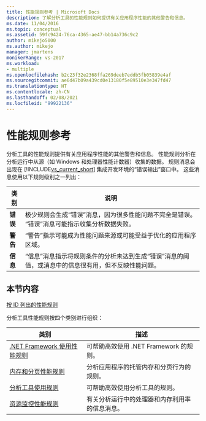 ```yaml
---
title: 性能规则参考 | Microsoft Docs
description: 了解分析工具的性能规则如何提供有关应用程序性能的其他警告和信息。
ms.date: 11/04/2016
ms.topic: conceptual
ms.assetid: 59fc9424-76ca-4365-ae47-bb14a736c9c2
author: mikejo5000
ms.author: mikejo
manager: jmartens
monikerRange: vs-2017
ms.workload:
- multiple
ms.openlocfilehash: b2c23f32e2368ffa269deeb7eddb5fb05839e4af
ms.sourcegitcommit: ae6d47b09a439cd0e13180f5e89510e3e347fd47
ms.translationtype: HT
ms.contentlocale: zh-CN
ms.lasthandoff: 02/08/2021
ms.locfileid: "99922136"
---
```

# <a name="performance-rules-reference"></a>性能规则参考
分析工具的性能规则提供有关应用程序性能的其他警告和信息。 性能规则分析在分析运行中从源（如 Windows 和处理器性能计数器）收集的数据。 规则消息会出现在 [!INCLUDE[vs_current_short](../code-quality/includes/vs_current_short_md.md)] 集成开发环境的“错误输出”窗口中。 这些消息使用以下规则级别之一列出：

|类别|说明|
|-|-|
|**错误**|极少规则会生成“错误”消息，因为很多性能问题不完全是错误。 “错误”消息可能指示收集分析数据失败。|
|**警告**|“警告”指示可能成为性能问题来源或可能受益于优化的应用程序区域。|
|**信息**|“信息”消息指示将规则条件的分析未达到生成“错误”消息的阈值，或消息中的信息很有用，但不反映性能问题。|

## <a name="in-this-section"></a>本节内容

[按 ID 列出的性能规则](../profiling/performance-rules-by-id.md)

分析工具性能规则按四个类别进行组织：

|类别|描述|
|-|-|
|[.NET Framework 使用性能规则](../profiling/dotnet-framework-usage-performance-rules.md)|可帮助高效使用 .NET Framework 的规则。|
|[内存和分页性能规则](../profiling/memory-and-paging-performance-rules.md)|分析应用程序的托管内存和分页行为的规则。|
|[分析工具使用规则](../profiling/profiling-tools-usage-rules.md)|可帮助高效使用分析工具的规则。|
|[资源监控性能规则](../profiling/resource-monitoring-performance-rules.md)|有关分析运行中的处理器和内存利用率的信息消息。|
